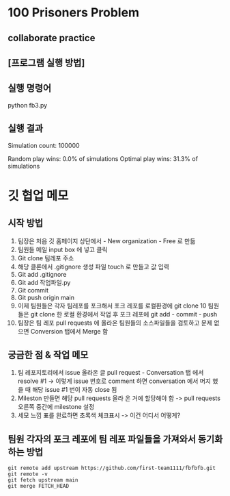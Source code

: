 # 100 Prisoners Problem
## collaborate practice

## [프로그램 실행 방법]

## 실행 명령어
python fb3.py

## 실행 결과
Simulation count: 100000

Random play wins:  0.0% of simulations
Optimal play wins: 31.3% of simulations


# 깃 협업 메모

## 시작 방법 
1. 팀장은 처음 깃 홈페이지 상단에서 - New organization - Free 로 만듦
2. 팀원들 메일 input box 에 넣고 클릭
3. Git clone 팀레포 주소
4. 해당 클론에서 .gitignore 생성 파일 touch 로 만들고 값 입력
5. Git add .gitignore 
6. Git add 작업파일.py
7. Git commit 
8. Git push origin main
9. 이제 팀원들은 각자 팀레포를 포크해서 포크 레포를 로컬환경에 git clone 
10 팀원들은 git clone 한 로컬 환경에서 작업 후 포크 레포에 git add - commit - push 
11. 팀장은 팀 레포 pull requests 에 올라온  팀원들의 소스파일들을 검토하고 문제 없으면 Conversion 탭에서 Merge 함

## 궁금한 점 & 작업 메모
1. 팀 레포지토리에서 issue 올라온 글  pull request - Conversation 탭 에서 resolve #1 -> 이렇게 issue 번호로  comment 하면 conversation 에서 머지 했을 때 해당 issue #1 번이 자동 close	 됨
2. Mileston 만들면 해당 pull requests 올라 온 거에 할당해야 함 
	-> 	 pull requests 오른쪽 중간에 milestone 설정
3. 세모 느낌 표를 완료하면 초록색 체크표시 -> 이건 어디서 어떻게? 

## 팀원 각자의 포크 레포에 팀 레포 파일들을 가져와서 동기화하는 방법
	git remote add upstream https://github.com/first-team1111/fbfbfb.git
	git remote -v
	git fetch upstream main
	git merge FETCH_HEAD



